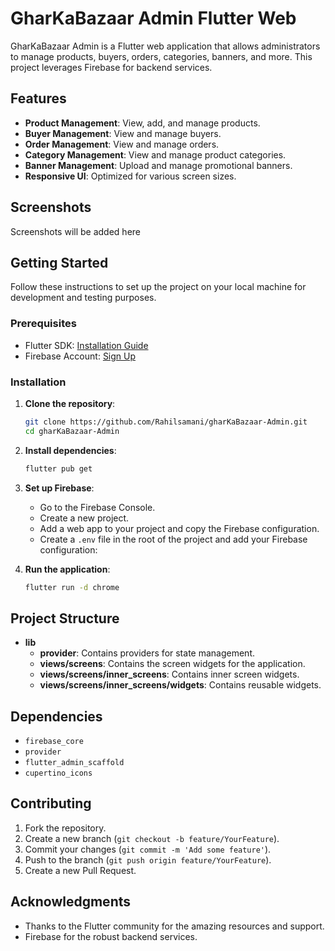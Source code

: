 # GharKaBazaar Admin Flutter Web

GharKaBazaar Admin is a Flutter web application that allows administrators to manage products, buyers, orders, categories, banners, and more. This project leverages Firebase for backend services.

## Features

- **Product Management**: View, add, and manage products.
- **Buyer Management**: View and manage buyers.
- **Order Management**: View and manage orders.
- **Category Management**: View and manage product categories.
- **Banner Management**: Upload and manage promotional banners.
- **Responsive UI**: Optimized for various screen sizes.

## Screenshots

Screenshots will be added here

## Getting Started

Follow these instructions to set up the project on your local machine for development and testing purposes.

### Prerequisites

- Flutter SDK: [Installation Guide](https://flutter.dev/docs/get-started/install)
- Firebase Account: [Sign Up](https://firebase.google.com/)

### Installation

1. **Clone the repository**:

   ```bash
   git clone https://github.com/Rahilsamani/gharKaBazaar-Admin.git
   cd gharKaBazaar-Admin
   ```

2. **Install dependencies**:

   ```bash
   flutter pub get
   ```

3. **Set up Firebase**:

   - Go to the Firebase Console.
   - Create a new project.
   - Add a web app to your project and copy the Firebase configuration.
   - Create a `.env` file in the root of the project and add your Firebase configuration:

4. **Run the application**:

   ```bash
   flutter run -d chrome
   ```

## Project Structure

- **lib**
  - **provider**: Contains providers for state management.
  - **views/screens**: Contains the screen widgets for the application.
  - **views/screens/inner_screens**: Contains inner screen widgets.
  - **views/screens/inner_screens/widgets**: Contains reusable widgets.

## Dependencies

- `firebase_core`
- `provider`
- `flutter_admin_scaffold`
- `cupertino_icons`

## Contributing

1. Fork the repository.
2. Create a new branch (`git checkout -b feature/YourFeature`).
3. Commit your changes (`git commit -m 'Add some feature'`).
4. Push to the branch (`git push origin feature/YourFeature`).
5. Create a new Pull Request.

## Acknowledgments

- Thanks to the Flutter community for the amazing resources and support.
- Firebase for the robust backend services.

